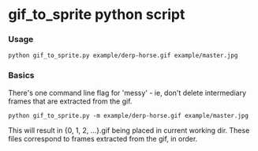 # gif\_to\_sprite python script

### Usage

`python gif_to_sprite.py example/derp-horse.gif example/master.jpg`

### Basics

There's one command line flag for 'messy' - ie, don't delete intermediary
frames that are extracted from the gif.

`python gif_to_sprite.py -m example/derp-horse.gif example/master.jpg`

This will result in {0, 1, 2, ...}.gif being placed in current working dir.
These files correspond to frames extracted from the gif, in order.
